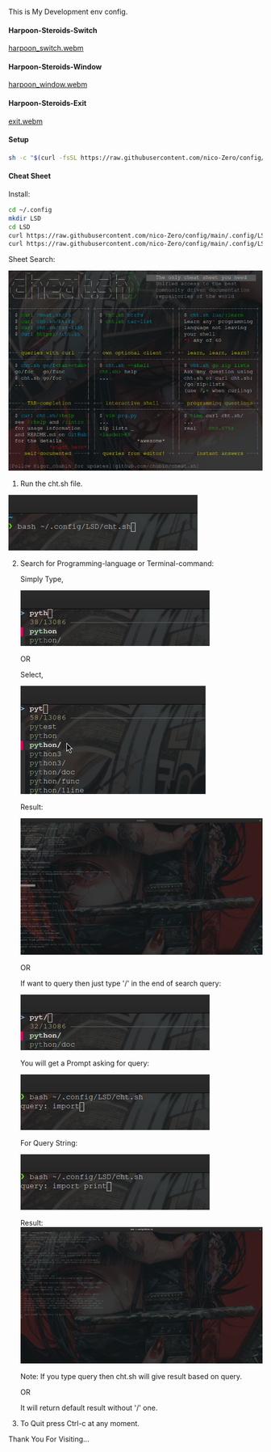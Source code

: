 This is My Development env config.


#### Harpoon-Steroids-Switch
[harpoon_switch.webm](https://github.com/nico-Zero/config/assets/91547209/485b05f9-e541-4f8c-8e4b-27960656f7ce)
#### Harpoon-Steroids-Window
[harpoon_window.webm](https://github.com/nico-Zero/config/assets/91547209/a2058a23-aa5d-4d4d-afbc-33393f6a99d5)
#### Harpoon-Steroids-Exit
[exit.webm](https://github.com/nico-Zero/config/assets/91547209/48f55c5c-e5a6-4222-b565-f88885de8b04)

#### Setup
```bash
sh -c "$(curl -fsSL https://raw.githubusercontent.com/nico-Zero/config/main/setup.sh)"
```


#### Cheat Sheet
Install: 
```bash
cd ~/.config
mkdir LSD
cd LSD
curl https://raw.githubusercontent.com/nico-Zero/config/main/.config/LSD/cht.sh > cht.sh
curl https://raw.githubusercontent.com/nico-Zero/config/main/.config/LSD/.cht_language_list.txt > .cht_language_list.txt
```

Sheet Search:

![curl cht.sh](assets/img/curl_cht_sh.png)

1.  Run the cht.sh file.

![run](assets/img/cht_sh_run.png)

2.  Search for Programming-language or Terminal-command:

    Simply Type,

    ![Simple Search](assets/img/cht_sh_search.png)

    OR

    Select,

    ![Select Search](assets/img/cht_sh_search_by_select.png)

    Result:

    ![Simple Search Result](assets/img/cht_sh_search_result.png)

    OR
   
    If want to query then just type '/' in the end of search query:

    ![Query Search](assets/img/cht_sh_query_search.png)

    You will get a Prompt asking for query:

    ![Query](assets/img/cht_sh_query.png)
    
    For Query String:

    ![Query String](assets/img/cht_sh_query_string.png)

    Result:
    ![Query Search Result](assets/img/cht_sh_query_search_result.png)

    Note: If you type query then cht.sh will give result based on query.

    OR

    It will return default result without '/' one.

3.  To Quit press Ctrl-c at any moment.


Thank You For Visiting...
